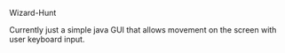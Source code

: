 Wizard-Hunt

Currently just a simple java GUI that allows movement on the screen with user keyboard input.
